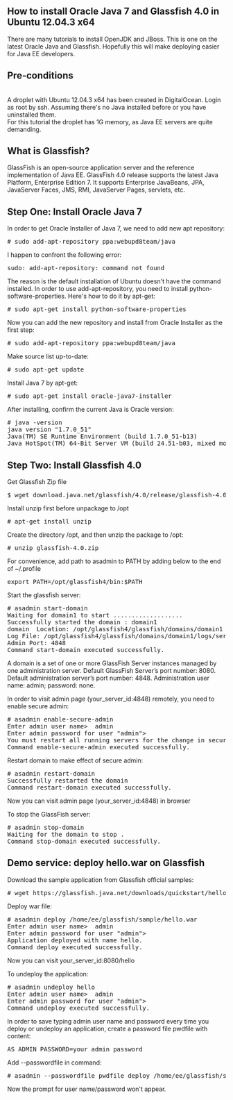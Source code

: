 ## How to install Oracle Java 7 and Glassfish 4.0 in Ubuntu 12.04.3 x64

There are many tutorials to install OpenJDK and JBoss. This is one on the latest Oracle Java and Glassfish. Hopefully this will make deploying easier for Java EE developers.
<h2>Pre-conditions</h2></br>
A droplet with Ubuntu 12.04.3 x64 has been created in DigitalOcean. Login as root by ssh. Assuming there's no Java installed before or you have uninstalled them.</br>For this tutorial the droplet has 1G memory, as Java EE servers are quite demanding.

<h2>What is Glassfish?</h2>
GlassFish is an open-source application server and the reference implementation of Java EE. GlassFish 4.0 release supports the latest Java Platform, Enterprise Edition 7. It supports Enterprise JavaBeans, JPA, JavaServer Faces, JMS, RMI, JavaServer Pages, servlets, etc.

<h2>Step One: Install Oracle Java 7</h2>
In order to get Oracle Installer of Java 7, we need to add new apt repository:
<pre># sudo add-apt-repository ppa:webupd8team/java</pre>

I happen to confront the following error:
<pre>sudo: add-apt-repository: command not found</pre>
The reason is the default installation of Ubuntu doesn't have the command installed. In order to use add-apt-repository, you need to install python-software-properties. Here's how to do it by apt-get:
<pre>
# sudo apt-get install python-software-properties
</pre>
Now you can add the new repository and install from Oracle Installer as the first step:
<pre>
# sudo add-apt-repository ppa:webupd8team/java</pre>
Make source list up-to-date:
<pre># sudo apt-get update</pre>
Install Java 7 by apt-get:
<pre># sudo apt-get install oracle-java7-installer</pre>

After installing, confirm the current Java is Oracle version:
<pre># java -version
java version "1.7.0_51"
Java(TM) SE Runtime Environment (build 1.7.0_51-b13)
Java HotSpot(TM) 64-Bit Server VM (build 24.51-b03, mixed mode)</pre>


<h2>Step Two: Install Glassfish 4.0</h2>
Get Glassfish Zip file
<pre>$ wget download.java.net/glassfish/4.0/release/glassfish-4.0.zip</pre>
Install unzip first before unpackage to /opt
<pre># apt-get install unzip</pre>
 Create the directory /opt, and then unzip the package to /opt:
<pre># unzip glassfish-4.0.zip </pre>

For convenience, add path to asadmin to PATH by adding below to the end of ~/.profile
<pre>export PATH=/opt/glassfish4/bin:$PATH</pre>

Start the glassfish server:
<pre>
# asadmin start-domain
Waiting for domain1 to start ...................
Successfully started the domain : domain1
domain  Location: /opt/glassfish4/glassfish/domains/domain1
Log File: /opt/glassfish4/glassfish/domains/domain1/logs/server.log
Admin Port: 4848
Command start-domain executed successfully.
</pre>
A domain is a set of one or more GlassFish Server instances managed by one administration server. 
Default GlassFish Server’s port number: 8080.
Default administration server’s port number: 4848.
Administration user name: admin; password: none.

In order to visit admin page (your_server_id:4848) remotely, you need to enable secure admin:
<pre># asadmin enable-secure-admin
Enter admin user name>  admin
Enter admin password for user "admin"> 
You must restart all running servers for the change in secure admin to take effect.
Command enable-secure-admin executed successfully.</pre>

Restart domain to make effect of secure admin:
<pre># asadmin restart-domain
Successfully restarted the domain
Command restart-domain executed successfully.</pre>

Now you can visit admin page (your_server_id:4848) in browser</br>

To stop the GlassFish server:
<pre># asadmin stop-domain
Waiting for the domain to stop .
Command stop-domain executed successfully.</pre>

<h2>Demo service: deploy hello.war on Glassfish</h2>
Download the sample application from Glassfish official samples:
<pre># wget https://glassfish.java.net/downloads/quickstart/hello.war</pre>
Deploy war file:
<pre># asadmin deploy /home/ee/glassfish/sample/hello.war
Enter admin user name>  admin
Enter admin password for user "admin"> 
Application deployed with name hello.
Command deploy executed successfully.</pre>

Now you can visit your_server_id:8080/hello</br>

To undeploy the application:
<pre># asadmin undeploy hello
Enter admin user name>  admin
Enter admin password for user "admin"> 
Command undeploy executed successfully.</pre>

In order to save typing admin user name and password every time you deploy or undeploy an application, create a password file pwdfile with content:
<pre>AS_ADMIN_PASSWORD=your_admin_password</pre>
Add --passwordfile in command:
<pre># asadmin --passwordfile pwdfile deploy /home/ee/glassfish/sample/hello.war</pre>
Now the prompt for user name/password won't appear.


